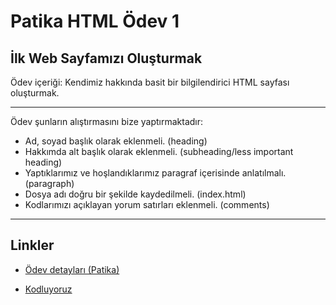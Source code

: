 # Patika HTML Ödev 1
## İlk Web Sayfamızı Oluşturmak
Ödev içeriği: Kendimiz hakkında basit bir bilgilendirici HTML sayfası oluşturmak.
***
Ödev şunların alıştırmasını bize yaptırmaktadır:
* Ad, soyad başlık olarak eklenmeli. (heading)
* Hakkımda alt başlık olarak eklenmeli. (subheading/less important heading)
* Yaptıklarımız ve hoşlandıklarımız paragraf içerisinde anlatılmalı. (paragraph)
* Dosya adı doğru bir şekilde kaydedilmeli. (index.html)
* Kodlarımızı açıklayan yorum satırları eklenmeli. (comments)
---
## Linkler
* [Ödev detayları (Patika)](https://app.patika.dev/courses/html/odev1)

* [Kodluyoruz](https://kodluyoruz.org/tr/kodluyoruz/)